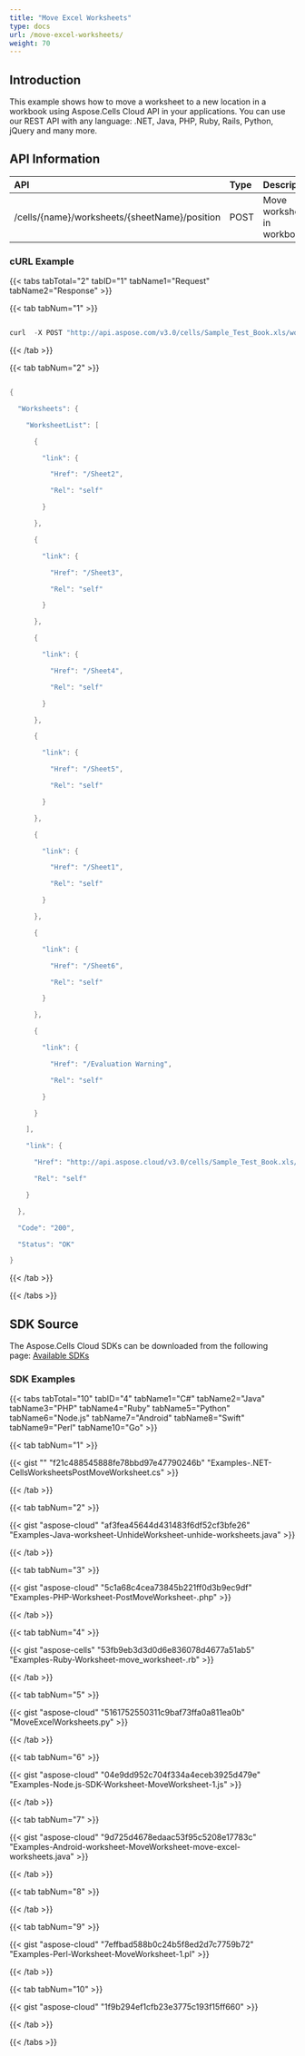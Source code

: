 ```yaml
---
title: "Move Excel Worksheets"
type: docs
url: /move-excel-worksheets/
weight: 70
---
```


## **Introduction**
This example shows how to move a worksheet to a new location in a workbook using Aspose.Cells Cloud API in your applications. You can use our REST API with any language: .NET, Java, PHP, Ruby, Rails, Python, jQuery and many more.
## **API Information**

|**API**|**Type**|**Description**|**Resource Link**|
| :- | :- | :- | :- |
|/cells/{name}/worksheets/{sheetName}/position|POST|Move worksheet in workbook.|[PostMoveWorksheet](https://apireference.aspose.cloud/cells/#/Worksheets/PostMoveWorksheet)|
### **cURL Example**
{{< tabs tabTotal="2" tabID="1" tabName1="Request" tabName2="Response" >}}

{{< tab tabNum="1" >}}

```java

curl  -X POST "http://api.aspose.com/v3.0/cells/Sample_Test_Book.xls/worksheets/Sheet1/position" -d '{"DestinationWorksheet":"Sheet5", "Position":"after"}' -H "Content-Type: application/json" -H "Accept: application/json"

```

{{< /tab >}}

{{< tab tabNum="2" >}}

```java

{

  "Worksheets": {

    "WorksheetList": [

      {

        "link": {

          "Href": "/Sheet2",

          "Rel": "self"

        }

      },

      {

        "link": {

          "Href": "/Sheet3",

          "Rel": "self"

        }

      },

      {

        "link": {

          "Href": "/Sheet4",

          "Rel": "self"

        }

      },

      {

        "link": {

          "Href": "/Sheet5",

          "Rel": "self"

        }

      },

      {

        "link": {

          "Href": "/Sheet1",

          "Rel": "self"

        }

      },

      {

        "link": {

          "Href": "/Sheet6",

          "Rel": "self"

        }

      },

      {

        "link": {

          "Href": "/Evaluation Warning",

          "Rel": "self"

        }

      }

    ],

    "link": {

      "Href": "http://api.aspose.cloud/v3.0/cells/Sample_Test_Book.xls/worksheets",

      "Rel": "self"

    }

  },

  "Code": "200",

  "Status": "OK"

}

```

{{< /tab >}}

{{< /tabs >}}
## **SDK Source**
The Aspose.Cells Cloud SDKs can be downloaded from the following page: [Available SDKs](/cells/available-sdks/)
### **SDK Examples**
{{< tabs tabTotal="10" tabID="4" tabName1="C#" tabName2="Java" tabName3="PHP" tabName4="Ruby" tabName5="Python" tabName6="Node.js" tabName7="Android" tabName8="Swift" tabName9="Perl" tabName10="Go" >}}

{{< tab tabNum="1" >}}

{{< gist "" "f21c488545888fe78bbd97e47790246b" "Examples-.NET-CellsWorksheetsPostMoveWorksheet.cs" >}}

{{< /tab >}}

{{< tab tabNum="2" >}}

{{< gist "aspose-cloud" "af3fea45644d431483f6df52cf3bfe26" "Examples-Java-worksheet-UnhideWorksheet-unhide-worksheets.java" >}}

{{< /tab >}}

{{< tab tabNum="3" >}}

{{< gist "aspose-cloud" "5c1a68c4cea73845b221ff0d3b9ec9df" "Examples-PHP-Worksheet-PostMoveWorksheet-.php" >}}

{{< /tab >}}

{{< tab tabNum="4" >}}

{{< gist "aspose-cells" "53fb9eb3d3d0d6e836078d4677a51ab5" "Examples-Ruby-Worksheet-move_worksheet-.rb" >}}

{{< /tab >}}

{{< tab tabNum="5" >}}

{{< gist "aspose-cloud" "5161752550311c9baf73ffa0a811ea0b" "MoveExcelWorksheets.py" >}}

{{< /tab >}}

{{< tab tabNum="6" >}}

{{< gist "aspose-cloud" "04e9dd952c704f334a4eceb3925d479e" "Examples-Node.js-SDK-Worksheet-MoveWorksheet-1.js" >}}

{{< /tab >}}

{{< tab tabNum="7" >}}

{{< gist "aspose-cloud" "9d725d4678edaac53f95c5208e17783c" "Examples-Android-worksheet-MoveWorksheet-move-excel-worksheets.java" >}}

{{< /tab >}}

{{< tab tabNum="8" >}}

{{< /tab >}}

{{< tab tabNum="9" >}}

{{< gist "aspose-cloud" "7effbad588b0c24b5f8ed2d7c7759b72" "Examples-Perl-Worksheet-MoveWorksheet-1.pl" >}}

{{< /tab >}}

{{< tab tabNum="10" >}}

{{< gist "aspose-cloud" "1f9b294ef1cfb23e3775c193f15ff660" >}}

{{< /tab >}}

{{< /tabs >}}
